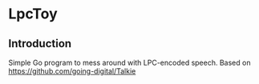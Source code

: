 # LpcToy
## Introduction
Simple Go program to mess around with LPC-encoded speech. Based on https://github.com/going-digital/Talkie
